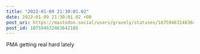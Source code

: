 ```yaml
---
title: "2022-01-09 21:30:01.02"
date: 2022-01-09 21:30:01.02 +00
post_uri: https://mastodon.social/users/gravely/statuses/107594632463642105
post_id: 107594632463642105
---
```

PMA getting real hard lately


